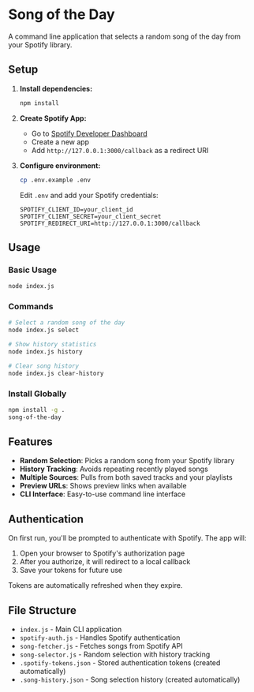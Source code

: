 # Song of the Day

A command line application that selects a random song of the day from your Spotify library.

## Setup

1. **Install dependencies:**
   ```bash
   npm install
   ```

2. **Create Spotify App:**
   - Go to [Spotify Developer Dashboard](https://developer.spotify.com/dashboard)
   - Create a new app
   - Add `http://127.0.0.1:3000/callback` as a redirect URI

3. **Configure environment:**
   ```bash
   cp .env.example .env
   ```
   Edit `.env` and add your Spotify credentials:
   ```
   SPOTIFY_CLIENT_ID=your_client_id
   SPOTIFY_CLIENT_SECRET=your_client_secret
   SPOTIFY_REDIRECT_URI=http://127.0.0.1:3000/callback
   ```

## Usage

### Basic Usage
```bash
node index.js
```

### Commands
```bash
# Select a random song of the day
node index.js select

# Show history statistics
node index.js history

# Clear song history
node index.js clear-history
```

### Install Globally
```bash
npm install -g .
song-of-the-day
```

## Features

- **Random Selection**: Picks a random song from your Spotify library
- **History Tracking**: Avoids repeating recently played songs
- **Multiple Sources**: Pulls from both saved tracks and your playlists
- **Preview URLs**: Shows preview links when available
- **CLI Interface**: Easy-to-use command line interface

## Authentication

On first run, you'll be prompted to authenticate with Spotify. The app will:
1. Open your browser to Spotify's authorization page
2. After you authorize, it will redirect to a local callback
3. Save your tokens for future use

Tokens are automatically refreshed when they expire.

## File Structure

- `index.js` - Main CLI application
- `spotify-auth.js` - Handles Spotify authentication
- `song-fetcher.js` - Fetches songs from Spotify API
- `song-selector.js` - Random selection with history tracking
- `.spotify-tokens.json` - Stored authentication tokens (created automatically)
- `.song-history.json` - Song selection history (created automatically)